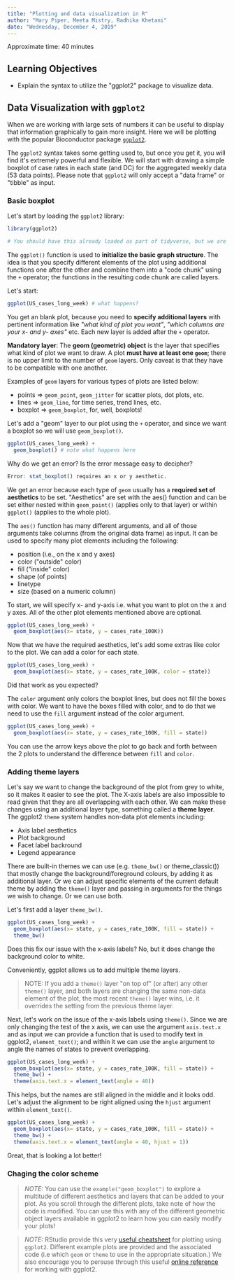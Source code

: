 ```yaml
---
title: "Plotting and data visualization in R"
author: "Mary Piper, Meeta Mistry, Radhika Khetani"
date: "Wednesday, December 4, 2019"
---
```


Approximate time: 40 minutes

## Learning Objectives 

* Explain the syntax to utilize the "ggplot2" package to visualize data.

## Data Visualization with `ggplot2`

When we are working with large sets of numbers it can be useful to display that information graphically to gain more insight. Here we will be plotting with the popular Bioconductor package [`ggplot2`](http://docs.ggplot2.org/).

The `ggplot2` syntax takes some getting used to, but once you get it, you will find it's extremely powerful and flexible. We will start with drawing a simple boxplot of case rates in each state (and DC) for the aggregated weekly data (53 data points). Please note that `ggplot2` will only accept a "data frame" or "tibble" as input.

### Basic boxplot

Let's start by loading the `ggplot2` library:

```r
library(ggplot2)

# You should have this already loaded as part of tidyverse, but we are reloading it to be certain
```

The `ggplot()` function is used to **initialize the basic graph structure**. The idea is that you specify different elements of the plot using additional functions one after the other and combine them into a "code chunk" using the `+` operator; the functions in the resulting code chunk are called layers.

Let's start: 

```r
ggplot(US_cases_long_week) # what happens? 
```

You get an blank plot, because you need to **specify additional layers** with pertinent information like *"what kind of plot you want"*, *"which columns are your x- and y- axes"* etc. Each new layer is added after the `+` operator.

**Mandatory layer**: The **geom (geometric) object** is the layer that specifies what kind of plot we want to draw. A plot **must have at least one `geom`**; there is no upper limit to the number of `geom` layers. Only caveat is that they have to be compatible with one another. 

Examples of `geom` layers for various types of plots are listed below:

* points => `geom_point`, `geom_jitter` for scatter plots, dot plots, etc.
* lines => `geom_line`, for time series, trend lines, etc.
* boxplot => `geom_boxplot`, for, well, boxplots!

Let's add a "geom" layer to our plot using the `+` operator, and since we want a boxplot so we will use `geom_boxplot()`.

```r
ggplot(US_cases_long_week) +
  geom_boxplot() # note what happens here
```

Why do we get an error? Is the error message easy to decipher?

```r
Error: stat_boxplot() requires an x or y aesthetic.
```

We get an error because each type of `geom` usually has a **required set of aesthetics** to be set. "Aesthetics" are set with the aes() function and can be set either nested within `geom_point()` (applies only to that layer) or within `ggplot()` (applies to the whole plot).

The `aes()` function has many different arguments, and all of those arguments take columns (from the original data frame) as input. It can be used to specify many plot elements including the following:

* position (i.e., on the x and y axes)
* color ("outside" color)
* fill ("inside" color) 
* shape (of points)
* linetype
* size (based on a numeric column)

To start, we will specify x- and y-axis i.e. what you want to plot on the x and y axes. All of the other plot elements mentioned above are optional.

```r
ggplot(US_cases_long_week) +
  geom_boxplot(aes(x= state, y = cases_rate_100K))
```

Now that we have the required aesthetics, let's add some extras like color to the plot. We can add a color for each state.

```r
ggplot(US_cases_long_week) +
  geom_boxplot(aes(x= state, y = cases_rate_100K, color = state))
```

Did that work as you expected? 

The `color` argument only colors the boxplot lines, but does not fill the boxes with color. We want to have the boxes filled with color, and to do that we need to use the `fill` argument instead of the color argument.

```r
ggplot(US_cases_long_week) +
  geom_boxplot(aes(x= state, y = cases_rate_100K, fill = state))
```

You can use the arrow keys above the plot to go back and forth between the 2 plots to understand the difference between `fill` and `color`.

### Adding theme layers

Let's say we want to change the background of the plot from grey to white, so it makes it easier to see the plot. The X-axis labels are also impossible to read given that they are all overlapping with each other. We can make these changes using an additional layer type, something called a **theme layer**. The ggplot2 `theme` system handles non-data plot elements including:

* Axis label aesthetics
* Plot background
* Facet label backround
* Legend appearance

There are built-in themes we can use (e.g. `theme_bw()` or theme_classic()) that mostly change the background/foreground colours, by adding it as additional layer. Or we can adjust specific elements of the current default theme by adding the `theme()` layer and passing in arguments for the things we wish to change. Or we can use both.

Let's first add a layer `theme_bw()`. 

```r
ggplot(US_cases_long_week) +
  geom_boxplot(aes(x= state, y = cases_rate_100K, fill = state)) +
  theme_bw()
```

Does this fix our issue with the x-axis labels? No, but it does change the background color to white.

Conveniently, ggplot allows us to add multiple theme layers.

> NOTE: If you add a `theme()` layer "on top of" (or after) any other `theme()` layer, and both layers are changing the same non-data element of the plot, the most recent `theme()` layer wins, i.e. it overrides the setting from the previous theme layer.

Next, let's work on the issue of the x-axis labels using `theme()`. Since we are only changing the test of the x axis, we can use the argument `axis.text.x` and as input we can provide a function that is used to modify text in ggplot2, `element_text()`; and within it we can use the `angle` argument to angle the names of states to prevent overlapping.

```r
ggplot(US_cases_long_week) +
  geom_boxplot(aes(x= state, y = cases_rate_100K, fill = state)) +
  theme_bw() +
  theme(axis.text.x = element_text(angle = 40))
```

This helps, but the names are still aligned in the middle and it looks odd. Let's adjust the alignment to be right aligned using the `hjust` argument within `element_text()`.

```r
ggplot(US_cases_long_week) +
  geom_boxplot(aes(x= state, y = cases_rate_100K, fill = state)) +
  theme_bw() +
  theme(axis.text.x = element_text(angle = 40, hjust = 1))
```

Great, that is looking a lot better!

### Chaging the color scheme





> *NOTE:* You can use the `example("geom_boxplot")` to explore a multitude of different aesthetics and layers that can be added to your plot. As you scroll through the different plots, take note of how the code is modified. You can use this with any of the different geometric object layers available in ggplot2 to learn how you can easily modify your plots! 

> *NOTE:* RStudio provide this very [useful cheatsheet](https://www.rstudio.com/wp-content/uploads/2016/11/ggplot2-cheatsheet-2.1.pdf) for plotting using `ggplot2`. Different example plots are provided and the associated code (i.e which `geom` or `theme` to use in the appropriate situation.) We also encourage you to persuse through this useful [online reference](https://ggplot2.tidyverse.org/reference/) for working with ggplot2.
